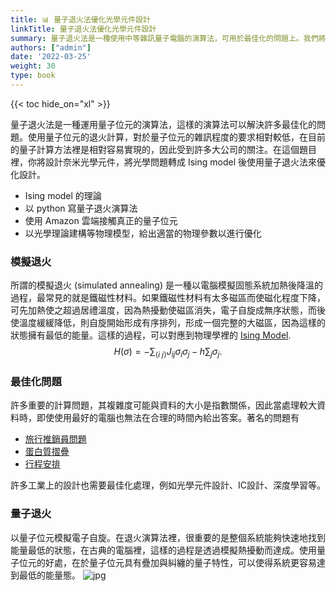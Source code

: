 ```yaml
---
title: 📊 量子退火法優化光學元件設計
linkTitle: 量子退火法優化光學元件設計
summary: 量子退火法是一種使用中等雜訊量子電腦的演算法，可用於最佳化的問題上。我們將使用量子退火法來優化光學元件的設計
authors: ["admin"]
date: '2022-03-25'
weight: 30
type: book
---
```

{{< toc hide_on="xl" >}}

量子退火法是一種運用量子位元的演算法，這樣的演算法可以解決許多最佳化的問題。使用量子位元的退火計算，對於量子位元的雜訊程度的要求相對較低，在目前的量子計算方法裡是相對容易實現的，因此受到許多大公司的關注。在這個題目裡，你將設計奈米光學元件，將光學問題轉成 Ising model 後使用量子退火法來優化設計。
- Ising model 的理論
- 以 python 寫量子退火演算法
- 使用 Amazon 雲端接觸真正的量子位元
- 以光學理論建構等物理模型，給出適當的物理參數以進行優化



### 模擬退火
所謂的模擬退火 (simulated annealing) 是一種以電腦模擬固態系統加熱後降溫的過程，最常見的就是鐵磁性材料。如果鐵磁性材料有太多磁區而使磁化程度下降，可先加熱使之超過居禮溫度，因為熱擾動使磁區消失，電子自旋成無序狀態，而後使溫度緩緩降低，則自旋開始形成有序排列，形成一個完整的大磁區，因為這樣的狀態擁有最低的能量。這樣的過程，可以對應到物理學裡的
[Ising Model](https://en.wikipedia.org/wiki/Ising_model).
$$H(\sigma) = - \sum_{\langle i~j\rangle} J_{ij}\sigma_i \sigma_j - h \sum_j \sigma_j.$$

### 最佳化問題

許多重要的計算問題，其複雜度可能與資料的大小是指數關係，因此當處理較大資料時，即使使用最好的電腦也無法在合理的時間內給出答案。著名的問題有
- [旅行推銷員問題](https://zh.wikipedia.org/wiki/%E6%97%85%E8%A1%8C%E6%8E%A8%E9%94%80%E5%91%98%E9%97%AE%E9%A2%98)
- [蛋白質摺疊](https://en.wikipedia.org/wiki/Protein_structure_prediction)
- [行程安排](https://en.wikipedia.org/wiki/Job-shop_scheduling)

許多工業上的設計也需要最佳化處理，例如光學元件設計、IC設計、深度學習等。
 

### 量子退火

以量子位元模擬電子自旋。在退火演算法裡，很重要的是整個系統能夠快速地找到能量最低的狀態，在古典的電腦裡，這樣的過程是透過模擬熱擾動而達成。使用量子位元的好處，在於量子位元具有疊加與糾纏的量子特性，可以使得系統更容易達到最低的能量態。
![jpg](/uploads/q1.jpg)